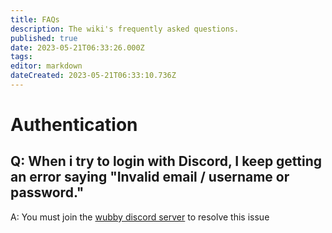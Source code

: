 ```yaml
---
title: FAQs
description: The wiki's frequently asked questions.
published: true
date: 2023-05-21T06:33:26.000Z
tags: 
editor: markdown
dateCreated: 2023-05-21T06:33:10.736Z
---
```


# Authentication
## Q: When i try to login with Discord, I keep getting an error saying "Invalid email / username or password."
A: You must join the [wubby discord server](https://discord.gg/YHtthk2dYX) to resolve this issue